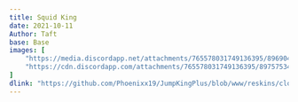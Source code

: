 ```yaml
---
title: Squid King
date: 2021-10-11
Author: Taft
base: Base
images: [
    "https://media.discordapp.net/attachments/765578031749136395/896904275488301116/unknown.png",
    "https://cdn.discordapp.com/attachments/765578031749136395/897575347011338311/unknown.png"
]
dlink: "https://github.com/Phoenixx19/JumpKingPlus/blob/www/reskins/clothing/Squid%20King.zip"
---
```

